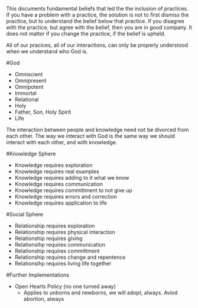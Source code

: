 This documents fundamental beliefs that led the the inclusion of practices. If you have a problem with a practice, the solution is not to first dismiss the practice, but to understand the belief below that practice. If you disagree with the practice, but agree with the belief, then you are in good company. It does not matter if you change the practice, if the belief is upheld.

All of our pracices, all of our interactions, can only be properly understood when we understand who God is.

#God
+ Omniscient
+ Omnipresent
+ Omnipotent
+ Immortal
+ Relational
+ Holy
+ Father, Son, Holy Spirit
+ Life

The interaction between people and knowledge need not be divorced from each other. The way we interact with God is the same way we should interact with each other, and with knowledge.

#Knowledge Sphere
+ Knowledge requires exploration
+ Knowledge requires real examples
+ Knowledge requires adding to it what we know
+ Knowledge requires communication
+ Knowledge requires committment to not give up
+ Knowledge requires errors and correction
+ Knowledge requires application to life


#Social Sphere
+ Relationship requires exploration
+ Relationship requires physical interaction
+ Relationship requires giving
+ Relationsihp requires communication
+ Relationship requires committment
+ Relationship requires change and repentence
+ Relationsihp requires living life together

#Further Implementations
+ Open Hearts Policy (no one turned away)
    + Applies to unborns and newborns, we will adopt, always. Aviod abortion, always
